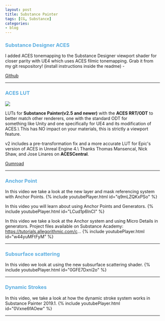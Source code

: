 ```yaml
---
layout: post
title: Substance Painter
tags: [CG, Substance]
categories:
- blog
---
```


### <span style="color:#5aade0">Substance Designer ACES</span>

I added ACES tonemapping to the Substance Designer viewport shader for closer parity with UE4 which uses ACES filmic tonemapping.
Grab it from my git respository! (install instructions inside the readme) -

[Github](https://github.com/Calvinatorr/SubstanceShaderUE)

---

### <span style="color:#5aade0">ACES LUT</span>
![](https://cdnb.artstation.com/p/assets/images/images/017/800/081/original/brian-leleux-caveentryforest.gif?1557384883)

LUTs for **Substance Painter(v2.5 and newer)** with the **ACES RRT/ODT** to better match other renderers, one with the standard ODT for \
something like Unity and one specifically for UE4 and its modification of ACES.\ This has NO impact on your materials, this is strictly a viewport feature.

v2 includes a pre-transformation fix and a more accurate LUT for Epic's version of ACES in Unreal Engine 4.\ Thanks Thomas Mansencal, Nick Shaw, and Jose Linares on **ACESCentral**.

[Gumroad](https://gumroad.com/l/lHiVg)

---

### <span style="color:#5aade0">Anchor Point</span>
In this video we take a look at the new layer and mask referencing system with Anchor Points.
{% include youtubePlayer.html id="q9mLZQKxPSo" %}

In this video you will learn about using Anchor Points and Generators.
{% include youtubePlayer.html id="LCud1p6lnCI" %}

In this video we take a look at the Anchor system and using Micro Details in generators.
Project files available on Substance Academy: https://tutorials.allegorithmic.com/c...
{% include youtubePlayer.html id="w44yuMFtFyM" %}

---

### <span style="color:#5aade0">Subsurface scattering </span>
In this video we look at using the new subsurface scattering shader.
{% include youtubePlayer.html id="0GFE7Dxni2o" %}

---

### <span style="color:#5aade0">Dynamic Strokes </span>
In this video, we take a look at how the dynamic stroke system works in Substance Painter 2019.1.
{% include youtubePlayer.html id="0Vxne6fAOew" %}

---
